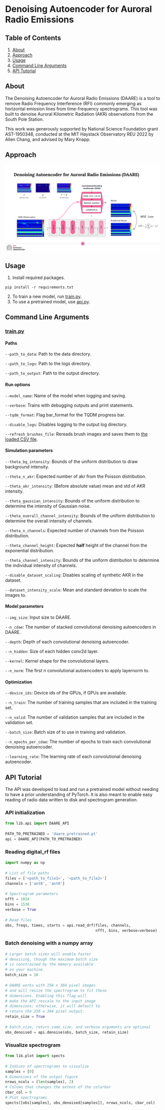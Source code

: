 # Denoising Autoencoder for Auroral Radio Emissions
## Table of Contents
1. [About](#about)
2. [Approach](#approach)
3. [Usage](#usage)
4. [Command Line Arguments](#arguments)
5. [API Tutorial](#api)

## <a name="about"></a>About
The Denoising Autoencoder for Auroral Radio Emissions (DAARE) 
is a tool to remove Radio Frequency Interference (RFI) commonly emerging
as horizontal emission lines from time-frequency spectrograms. This tool was
built to denoise Auroral Kilometric Radiation (AKR) observations from
the South Pole Station.

This work was generously supported by National Science Foundation 
grant AST-1950348, conducted at the MIT Haystack Observatory REU 2022 by
Allen Chang, and advised by Mary Knapp.

## <a name="approach"></a>Approach
![DAARE approach](daare.png)

## <a name="usage"></a>Usage
1. Install required packages.
```
pip install -r requirements.txt
```
2. To train a new model, run [train.py](/train.py).
3. To use a pretrained model, use [api.py](/api.py).

## <a name="arguments"></a> Command Line Arguments
### [train.py](/train.py)
#### Paths
`--path_to_data`: Path to the data directory.

`--path_to_logs`: Path to the logs directory.

`--path_to_output`: Path to the output directory.

#### Run options
`--model_name`: Name of the model when logging and saving.

`--verbose`: Trains with debugging outputs and print statements.                        

`--tqdm_format`: Flag bar_format for the TQDM progress bar.                                  

`--disable_logs`: Disables logging to the output log directory.                               

`--refresh_brushes_file`: Rereads brush images and saves them to [the loaded CSV file](data/brushes/brushes.csv). 

#### Simulation parameters
`--theta_bg_intensity`: Bounds of the uniform distribution to draw background intensity.                      

`--theta_n_akr`: Expected number of akr from the Poisson distribution.                                 

`--theta_akr_intensity`: (Before absolute value) mean and std of AKR intensity.                                

`--theta_gaussian_intensity`: Bounds of the uniform distribution to determine the intensity of Gaussian noise.      

`--theta_overall_channel_intensity`: Bounds of the uniform distribution to determine the overall intensity of channels.    

`--theta_n_channels`: Expected number of channels from the Poisson distribution.                            

`--theta_channel_height`: Expected **half** height of the channel from the exponential distribution.            

`--theta_channel_intensity`: Bounds of the uniform distribution to determine the individual intensity of channels. 

`--disable_dataset_scaling`: Disables scaling of synthetic AKR in the dataset.                                     

`--dataset_intensity_scale`: Mean and standard deviation to scale the images to.

#### Model parameters
`--img_size`: Input size to DAARE.                                                 

`--n_cdae`: The number of stacked convolutional denoising autoencoders in DAARE. 

`--depth`: Depth of each convolutional denoising autoencoder.                   

`--n_hidden`: Size of each hidden conv2d layer.                                    

`--kernel`: Kernel shape for the convolutional layers.                           

`--n_norm`: The first n convolutional autoencoders to apply layernorm to.        

#### Optimization
`--device_ids`: Device ids of the GPUs, if GPUs are available.                            

`--n_train`: The number of training samples that are included in the training set.     

`--n_valid`: The number of validation samples that are included in the validation set. 

`--batch_size`: Batch size of to use in training and validation.                          

`--n_epochs_per_cdae`: The number of epochs to train each convolutional denoising autoencoder.   

`--learning_rate`: The learning rate of each convolutional denoising autoencoder.

## <a name=“api”></a>API Tutorial
The API was developed to load and run a pretrained model 
without needing to have a prior understanding of PyTorch. 
It is also meant to enable easy reading of 
radio data written to disk and spectrogram generation.

### API initialization
```python
from lib.api import DAARE_API

PATH_TO_PRETRAINED = 'daare_pretrained.pt'
api = DAARE_API(PATH_TO_PRETRAINED)
```
### Reading digital_rf files
```python
import numpy as np

# List of file paths
files = ['<path_to_file1>', '<path_to_file2>']
channels = ['ant0', 'ant0']

# Spectrogram parameters
nfft = 1024
bins = 1536
verbose = True

# Read files
obs, freqs, times, starts = api.read_drf(files, channels, 
                                         nfft, bins, verbose=verbose)
```
### Batch denoising with a numpy array
```python
# Larger batch sizes will enable faster
# denoising, though the maximum batch size
# is constrained by the memory available
# on your machine.
batch_size = 16

# DAARE works with 256 x 384 pixel images
# and will resize the spectrogram to fit these
# dimensions. Enabling this flag will
# make the API rescale to the input image
# dimensions; otherwise, it will default to
# return the 256 x 384 pixel output.
retain_size = True

# batch_size, return_same_size, and verbose arguments are optional
obs_denoised = api.denoise(obs, batch_size, retain_size)
```
### Visualize spectrogram
```python
from lib.plot import spects

# Indices of spectrograms to visualize
samples = [0]
# Dimensions of the output figure
nrows_ncols = (len(samples), 2)
# Column that changes the extent of the colorbar
cbar_col = 0
# Plot spectrograms
spects([obs[samples], obs_denoised[samples]], nrows_ncols, cbar_col)
```
